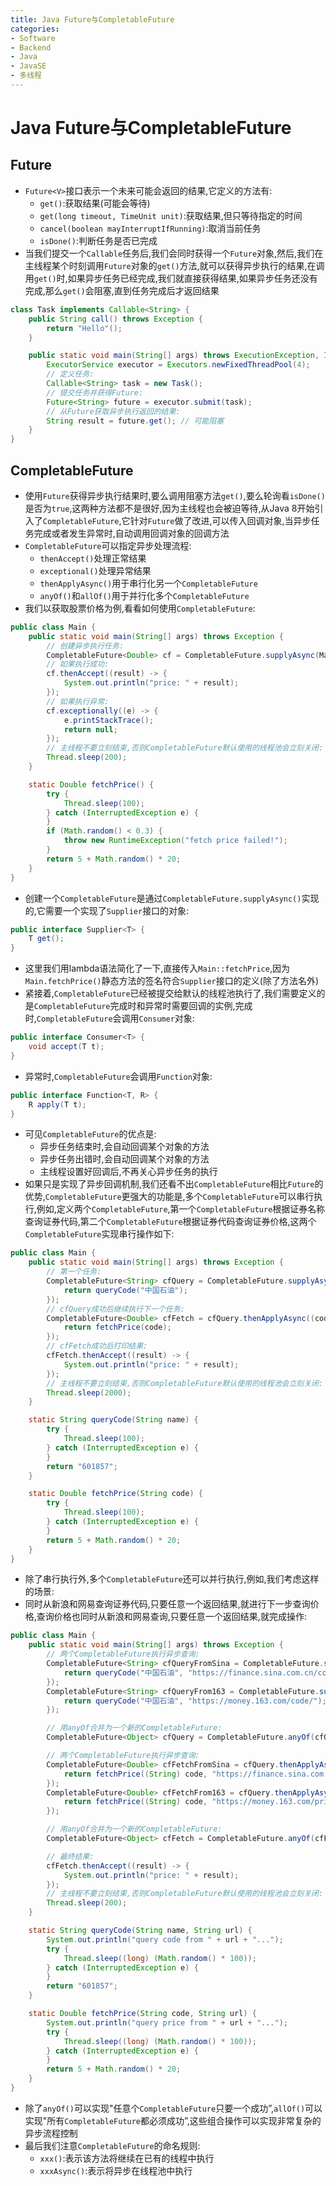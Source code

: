 ```yaml
---
title: Java Future与CompletableFuture
categories:
- Software
- Backend
- Java
- JavaSE
- 多线程
---
```

# Java Future与CompletableFuture

## Future

- `Future<V>`接口表示一个未来可能会返回的结果,它定义的方法有:
  - `get()`:获取结果(可能会等待)
  - `get(long timeout, TimeUnit unit)`:获取结果,但只等待指定的时间
  - `cancel(boolean mayInterruptIfRunning)`:取消当前任务
  - `isDone()`:判断任务是否已完成
- 当我们提交一个`Callable`任务后,我们会同时获得一个`Future`对象,然后,我们在主线程某个时刻调用`Future`对象的`get()`方法,就可以获得异步执行的结果,在调用`get()`时,如果异步任务已经完成,我们就直接获得结果,如果异步任务还没有完成,那么`get()`会阻塞,直到任务完成后才返回结果

```java
class Task implements Callable<String> {
    public String call() throws Exception {
        return "Hello"();
    }

    public static void main(String[] args) throws ExecutionException, InterruptedException {
        ExecutorService executor = Executors.newFixedThreadPool(4);
        // 定义任务:
        Callable<String> task = new Task();
        // 提交任务并获得Future:
        Future<String> future = executor.submit(task);
        // 从Future获取异步执行返回的结果:
        String result = future.get(); // 可能阻塞
    }
}
```

## CompletableFuture

- 使用`Future`获得异步执行结果时,要么调用阻塞方法`get()`,要么轮询看`isDone()`是否为`true`,这两种方法都不是很好,因为主线程也会被迫等待,从Java 8开始引入了`CompletableFuture`,它针对`Future`做了改进,可以传入回调对象,当异步任务完成或者发生异常时,自动调用回调对象的回调方法
- `CompletableFuture`可以指定异步处理流程:
  - `thenAccept()`处理正常结果
  - `exceptional()`处理异常结果
  - `thenApplyAsync()`用于串行化另一个`CompletableFuture`
  - `anyOf()`和`allOf()`用于并行化多个`CompletableFuture`
- 我们以获取股票价格为例,看看如何使用`CompletableFuture`:

```java
public class Main {
    public static void main(String[] args) throws Exception {
        // 创建异步执行任务:
        CompletableFuture<Double> cf = CompletableFuture.supplyAsync(Main::fetchPrice);
        // 如果执行成功:
        cf.thenAccept((result) -> {
            System.out.println("price: " + result);
        });
        // 如果执行异常:
        cf.exceptionally((e) -> {
            e.printStackTrace();
            return null;
        });
        // 主线程不要立刻结束,否则CompletableFuture默认使用的线程池会立刻关闭:
        Thread.sleep(200);
    }

    static Double fetchPrice() {
        try {
            Thread.sleep(100);
        } catch (InterruptedException e) {
        }
        if (Math.random() < 0.3) {
            throw new RuntimeException("fetch price failed!");
        }
        return 5 + Math.random() * 20;
    }
}
```

- 创建一个`CompletableFuture`是通过`CompletableFuture.supplyAsync()`实现的,它需要一个实现了`Supplier`接口的对象:

```java
public interface Supplier<T> {
    T get();
}
```

- 这里我们用lambda语法简化了一下,直接传入`Main::fetchPrice`,因为`Main.fetchPrice()`静态方法的签名符合`Supplier`接口的定义(除了方法名外)
- 紧接着,`CompletableFuture`已经被提交给默认的线程池执行了,我们需要定义的是`CompletableFuture`完成时和异常时需要回调的实例,完成时,`CompletableFuture`会调用`Consumer`对象:

```java
public interface Consumer<T> {
    void accept(T t);
}
```

- 异常时,`CompletableFuture`会调用`Function`对象:

```java
public interface Function<T, R> {
    R apply(T t);
}
```

- 可见`CompletableFuture`的优点是:
  - 异步任务结束时,会自动回调某个对象的方法
  - 异步任务出错时,会自动回调某个对象的方法
  - 主线程设置好回调后,不再关心异步任务的执行
- 如果只是实现了异步回调机制,我们还看不出`CompletableFuture`相比`Future`的优势,`CompletableFuture`更强大的功能是,多个`CompletableFuture`可以串行执行,例如,定义两个`CompletableFuture`,第一个`CompletableFuture`根据证券名称查询证券代码,第二个`CompletableFuture`根据证券代码查询证券价格,这两个`CompletableFuture`实现串行操作如下:

```java
public class Main {
    public static void main(String[] args) throws Exception {
        // 第一个任务:
        CompletableFuture<String> cfQuery = CompletableFuture.supplyAsync(() -> {
            return queryCode("中国石油");
        });
        // cfQuery成功后继续执行下一个任务:
        CompletableFuture<Double> cfFetch = cfQuery.thenApplyAsync((code) -> {
            return fetchPrice(code);
        });
        // cfFetch成功后打印结果:
        cfFetch.thenAccept((result) -> {
            System.out.println("price: " + result);
        });
        // 主线程不要立刻结束,否则CompletableFuture默认使用的线程池会立刻关闭:
        Thread.sleep(2000);
    }

    static String queryCode(String name) {
        try {
            Thread.sleep(100);
        } catch (InterruptedException e) {
        }
        return "601857";
    }

    static Double fetchPrice(String code) {
        try {
            Thread.sleep(100);
        } catch (InterruptedException e) {
        }
        return 5 + Math.random() * 20;
    }
}
```

- 除了串行执行外,多个`CompletableFuture`还可以并行执行,例如,我们考虑这样的场景:
- 同时从新浪和网易查询证券代码,只要任意一个返回结果,就进行下一步查询价格,查询价格也同时从新浪和网易查询,只要任意一个返回结果,就完成操作:

```java
public class Main {
    public static void main(String[] args) throws Exception {
        // 两个CompletableFuture执行异步查询:
        CompletableFuture<String> cfQueryFromSina = CompletableFuture.supplyAsync(() -> {
            return queryCode("中国石油", "https://finance.sina.com.cn/code/");
        });
        CompletableFuture<String> cfQueryFrom163 = CompletableFuture.supplyAsync(() -> {
            return queryCode("中国石油", "https://money.163.com/code/");
        });

        // 用anyOf合并为一个新的CompletableFuture:
        CompletableFuture<Object> cfQuery = CompletableFuture.anyOf(cfQueryFromSina, cfQueryFrom163);

        // 两个CompletableFuture执行异步查询:
        CompletableFuture<Double> cfFetchFromSina = cfQuery.thenApplyAsync((code) -> {
            return fetchPrice((String) code, "https://finance.sina.com.cn/price/");
        });
        CompletableFuture<Double> cfFetchFrom163 = cfQuery.thenApplyAsync((code) -> {
            return fetchPrice((String) code, "https://money.163.com/price/");
        });

        // 用anyOf合并为一个新的CompletableFuture:
        CompletableFuture<Object> cfFetch = CompletableFuture.anyOf(cfFetchFromSina, cfFetchFrom163);

        // 最终结果:
        cfFetch.thenAccept((result) -> {
            System.out.println("price: " + result);
        });
        // 主线程不要立刻结束,否则CompletableFuture默认使用的线程池会立刻关闭:
        Thread.sleep(200);
    }

    static String queryCode(String name, String url) {
        System.out.println("query code from " + url + "...");
        try {
            Thread.sleep((long) (Math.random() * 100));
        } catch (InterruptedException e) {
        }
        return "601857";
    }

    static Double fetchPrice(String code, String url) {
        System.out.println("query price from " + url + "...");
        try {
            Thread.sleep((long) (Math.random() * 100));
        } catch (InterruptedException e) {
        }
        return 5 + Math.random() * 20;
    }
}
```

- 除了`anyOf()`可以实现"任意个`CompletableFuture`只要一个成功”,`allOf()`可以实现"所有`CompletableFuture`都必须成功”,这些组合操作可以实现非常复杂的异步流程控制
- 最后我们注意`CompletableFuture`的命名规则:
  - `xxx()`:表示该方法将继续在已有的线程中执行
  - `xxxAsync()`:表示将异步在线程池中执行